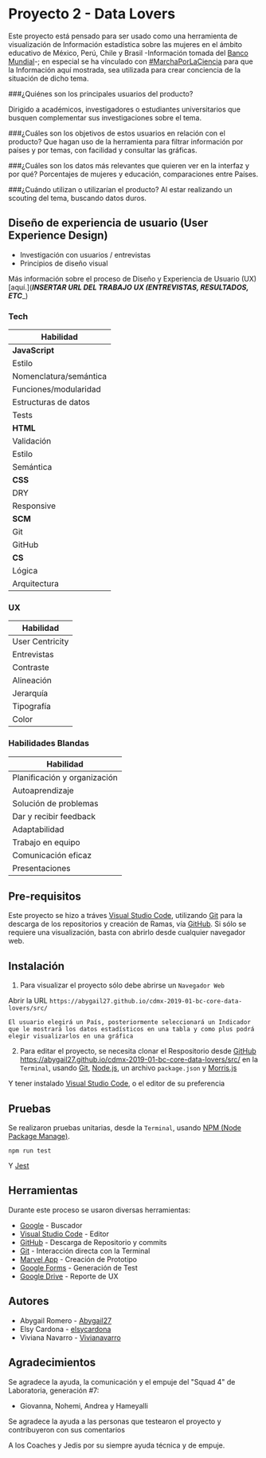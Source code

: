 # Proyecto 2 - Data Lovers

Este proyecto está pensado para ser usado como una herramienta de visualización de Información estadística sobre las mujeres en el ámbito educativo de México, Perú, Chile y Brasil -Información tomada del [Banco Mundial](https://www.bancomundial.org/)-; en especial se ha vínculado con [#MarchaPorLaCiencia](http://www.marchaporlacienciamx.org/index.php) para que la Información aquí mostrada, sea utilizada para crear conciencia de la situación de dicho tema.

###¿Quiénes son los principales usuarios del producto?

Dirigido a académicos, investigadores o estudiantes universitarios que busquen complementar sus investigaciones
sobre el tema.

###¿Cuáles son los objetivos de estos usuarios en relación con el producto?
Que hagan uso de la herramienta para filtrar información por países y por temas, con facilidad y consultar las gráficas.

###¿Cuáles son los datos más relevantes que quieren ver en la interfaz y por qué?
Porcentajes de mujeres y educación, comparaciones entre Países.

###¿Cuándo utilizan o utilizarían el producto?
Al estar realizando un scouting del tema, buscando datos duros.


## Diseño de experiencia de usuario (User Experience Design)

- Investigación con usuarios / entrevistas
- Principios de diseño visual

Más información sobre el proceso de Diseño y Experiencia de Usuario (UX) [aquí.](___INSERTAR URL DEL TRABAJO UX (ENTREVISTAS, RESULTADOS, ETC____)

### Tech

| Habilidad              |
| ---------------------- |
| **JavaScript**         |
| Estilo                 |
| Nomenclatura/semántica |
| Funciones/modularidad  |
| Estructuras de datos   |
| Tests                  |
| **HTML**               |
| Validación             |
| Estilo                 |
| Semántica              |
| **CSS**                |
| DRY                    |
| Responsive             |
| **SCM**                |
| Git                    |
| GitHub                 |
| **CS**                 |
| Lógica                 |
| Arquitectura           |

### UX

| Habilidad       |
| --------------- |
| User Centricity |
| Entrevistas     |
| Contraste       |
| Alineación      |
| Jerarquía       |
| Tipografía      |
| Color           |

### Habilidades Blandas

| Habilidad                    |
| ---------------------------- |
| Planificación y organización |
| Autoaprendizaje              |
| Solución de problemas        |
| Dar y recibir feedback       |
| Adaptabilidad                |
| Trabajo en equipo            |
| Comunicación eficaz          |
| Presentaciones               |

## Pre-requisitos

Este proyecto se hizo a tráves [Visual Studio Code](https://code.visualstudio.com/), utilizando [Git](https://git-scm.com/) para la descarga de los repositorios y creación de Ramas, vía [GitHub](https://github.com/).
Si sólo se requiere una visualización, basta con abrirlo desde cualquier navegador web.

## Instalación

1. Para visualizar el proyecto sólo debe abrirse un
`Navegador Web`

Abrir la URL `https://abygail27.github.io/cdmx-2019-01-bc-core-data-lovers/src/`

`El usuario elegirá un País, posteriormente seleccionará un Indicador que le mostrará los datos estadísticos en una tabla y como plus podrá elegir visualizarlos en una gráfica`

2. Para editar el proyecto, se necesita clonar el Respositorio desde [GitHub](https://github.com/) https://abygail27.github.io/cdmx-2019-01-bc-core-data-lovers/src/ en la `Terminal`, usando [Git](https://git-scm.com/), [Node.js](https://nodejs.org/es/), un archivo `package.json` y [Morris.js](http://morrisjs.github.io/morris.js/)

Y tener instalado [Visual Studio Code](https://code.visualstudio.com/), o el editor de su preferencia

## Pruebas

Se realizaron pruebas unitarias, desde la `Terminal`, usando [NPM (Node Package Manage)](https://www.npmjs.com/get-npm).

`npm run test`

Y [Jest](https://jestjs.io/)

## Herramientas

Durante este proceso se usaron diversas herramientas:
- [Google](https://www.google.com/) - Buscador
- [Visual Studio Code](https://code.visualstudio.com/) - Editor
- [GitHub](https://github.com/) - Descarga de Repositorio y commits
- [Git](https://git-scm.com/) - Interacción directa con la Terminal
- [Marvel App]() - Creación de Prototipo
- [Google Forms](https://www.google.com/forms/about/) - Generación de Test
- [Google Drive]() - Reporte de UX

## Autores

- Abygail Romero - [Abygail27](https://github.com/Abygail27)
- Elsy Cardona - [elsycardona](https://github.com/elsycardona/)
- Viviana Navarro - [Vivianavarro](https://github.com/Vivianavarro)

## Agradecimientos

Se agradece la ayuda, la comunicación y el empuje del "Squad 4" de Laboratoria, generación #7:
- Giovanna, Nohemi, Andrea y Hameyalli

Se agradece la ayuda a las personas que testearon el proyecto y contribuyeron con sus comentarios

A los Coaches y Jedis por su siempre ayuda técnica y de empuje.